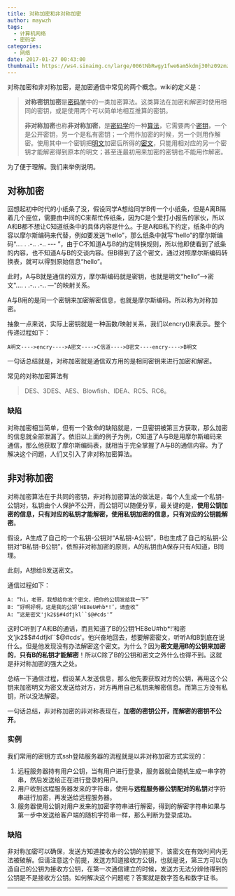 ```yaml
---
title: 对称加密和非对称加密
author: maywzh
tags:
  - 计算机网络
  - 密码学
categories:
  - 网络
date: 2017-01-27 00:43:00
thumbnail: https://ws4.sinaimg.cn/large/006tNbRwgy1fwe6am5kdmj30hz09zmz3.jpg
---
```

对称加密和非对称加密，是加密通信中常见的两个概念。wiki的定义是：

> **对称密钥加密**是[密码学](https://zh.wikipedia.org/wiki/%E5%AF%86%E7%A2%BC%E5%AD%B8)中的一类加密算法。这类算法在加密和解密时使用相同的密钥，或是使用两个可以简单地相互推算的密钥。
>
> **非对称加密**也称**非对称加密**，是[密码学](https://zh.wikipedia.org/wiki/%E5%AF%86%E7%A2%BC%E5%AD%B8)的一种[算法](https://zh.wikipedia.org/wiki/%E6%BC%94%E7%AE%97%E6%B3%95)，它需要两个[密钥](https://zh.wikipedia.org/wiki/%E5%AF%86%E9%92%A5)，一个是公开密钥，另一个是私有密钥；一个用作加密的时候，另一个则用作解密。使用其中一个密钥把[明文](https://zh.wikipedia.org/wiki/%E6%98%8E%E6%96%87)加密后所得的[密文](https://zh.wikipedia.org/wiki/%E5%AF%86%E6%96%87)，只能用相对应的另一个密钥才能解密得到原本的明文；甚至连最初用来加密的密钥也不能用作解密。

为了便于理解。我们来举例说明。

<!--more-->

## 对称加密

回想起初中时代的小纸条了没，假设同学A想给同学B传一个小纸条，但是A离B隔着几个座位，需要由中间的C来帮忙传纸条，因为C是个爱打小报告的家伙，所以A和B都不想让C知道纸条中的具体内容是什么。于是A和B私下约定，纸条中的内容以摩尔斯编码来代替，例如要发送“hello”，那么纸条中就写“hello”的摩尔斯编码“.... . .-.. .-.. --- ”，由于C不知道A与B的约定转换规则，所以他即使看到了纸条的内容，也不知道A与B的交谈内容。但B得到了这个密文，通过对照摩尔斯编码转换表，就可以得到原始信息“hello”。

此时，A与B就是通信的双方，摩尔斯编码就是密钥，也就是明文“hello”——>密文".... . .-.. .-.. —"的映射关系。

A与B用的是同一个密钥来加密解密信息，也就是摩尔斯编码。所以称为对称加密。

抽象一点来说，实际上密钥就是一种函数/映射关系，我们以encry()来表示。整个传递过程如下：

```
A明文---->encry---->A密文---->C信道---->B密文----encry---->B明文
```

一句话总结就是，对称加密就是通信双方用的是相同密钥来进行加密和解密。

常见的对称加密算法有

> DES、3DES、AES、Blowfish、IDEA、RC5、RC6。

### 缺陷

对称加密相当简单，但有一个致命的缺陷就是，一旦密钥被第三方获取，那么加密的信息就全部泄漏了。依旧以上面的例子为例，C知道了A与B是用摩尔斯编码来通信，那么他获取了摩尔斯编码表，就相当于完全掌握了A与B的通信内容。为了解决这个问题，人们又引入了非对称加密算法。

## 非对称加密



对称加密算法在于共同的密钥，非对称加密算法的做法是，每个人生成一个私钥-公钥对，私钥由个人保护不公开，而公钥可以随便分享，最关键的是，**使用公钥加密的信息，只有对应的私钥才能解密，使用私钥加密的信息，只有对应的公钥能解密**。

假设，A生成了自己的一个私钥-公钥对“A私钥-A公钥”，B也生成了自己的私钥-公钥对“B私钥-B公钥”，依照非对称加密的原则，A的私钥由A保存只有A知道，B同理。

此刻，A想给B发送密文。

通信过程如下：

```
A: “hi，老哥，我想给你发个密文，把你的公钥发给我一下”
B: “好啊好啊，这是我的公钥‘HE8eU#hb*!’，请查收”
A: ”这是密文'jk2$$#4dfjkl``$@#cds'“
```

这时C听到了A和B的通话，而且知道了B的公钥‘HE8eU#hb*!’和密文'jk2$$#4dfjkl``$@#cds'。他兴奋地回去，想要解密密文，听听A和B到底在说什么。但是他发现没有办法解密这个密文。为什么？因为**密文是用B的公钥来加密的**，**只有B的私钥才能解密**！所以C除了B的公钥和密文之外什么也得不到。这就是非对称加密的强大之处。

总结一下通信过程，假设某人发送信息，那么他先要获取对方的公钥，再用这个公钥来加密明文为密文发送给对方，对方再用自己私钥来解密信息。而第三方没有私钥，所以没法解密。

一句话总结，非对称加密的非对称表现在，**加密的密钥公开，而解密的密钥不公开**。

### 实例

我们常用的密钥方式ssh登陆服务器的流程就是以非对称加密方式实现的：

1. 远程服务器持有用户公钥，当有用户进行登录，服务器就会随机生成一串字符串，然后发送给正在进行登录的用户。
2. 用户收到远程服务器发来的字符串，使用与**远程服务器公钥配对的私钥**对字符串进行加密，再发送给远程服务器。
3. 服务器使用公钥对用户发来的加密字符串进行解密，得到的解密字符串如果与第一步中发送给客户端的随机字符串一样，那么判断为登录成功。



### 缺陷

非对称加密可以确保，发送方知道接收方的公钥的前提下，该密文在有效时间内无法被破解。但请注意这个前提，发送方知道接收方公钥，也就是说，第三方可以伪造自己的公钥为接收方公钥，在第一次通信建立的时候，发送方无法分辨他得到的公钥是不是接收方公钥。如何解决这个问题呢？答案就是数字签名和数字证书。

---

